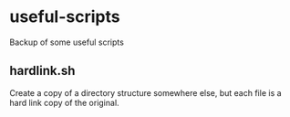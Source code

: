 # useful-scripts
Backup of some useful scripts 

hardlink.sh
-----------
Create a copy of a directory structure somewhere else, but each file is a hard link copy of the original.
